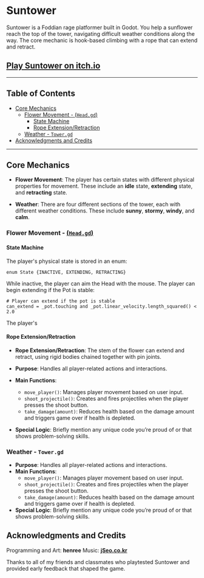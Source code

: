 # Suntower <!-- omit in toc -->

Suntower is a Foddian rage platformer built in Godot. You help a sunflower reach the top of the tower, navigating difficult weather conditions along the way. The core mechanic is hook-based climbing with a rope that can extend and retract.

## [Play Suntower on itch.io](https://henree.itch.io/suntower) <!-- omit in toc -->

---

## Table of Contents <!-- omit in toc -->

- [Core Mechanics](#core-mechanics)
  - [Flower Movement - (`Head.gd`)](#flower-movement---headgd)
    - [State Machine](#state-machine)
    - [Rope Extension/Retraction](#rope-extensionretraction)
  - [Weather - `Tower.gd`](#weather---towergd)
- [Acknowledgments and Credits](#acknowledgments-and-credits)

---

## Core Mechanics

- **Flower Movement**: The player has certain states with different physical properties for movement. These include an **idle** state, **extending** state, and **retracting** state.

- **Weather**: There are four different sections of the tower, each with different weather conditions. These include **sunny**, **stormy**, **windy**, and **calm**.

### Flower Movement - [(`Head.gd`)](./scenes/character/Head.gd)

#### State Machine

The player's physical state is stored in an enum:

```gdscript
enum State {INACTIVE, EXTENDING, RETRACTING}
```

While inactive, the player can aim the Head with the mouse.
The player can begin extending if the Pot is stable:

```gdscript
# Player can extend if the pot is stable
can_extend = _pot.touching and _pot.linear_velocity.length_squared() < 2.0
```

The player's

#### Rope Extension/Retraction

- **Rope Extension/Retraction**: The stem of the flower can extend and retract, using rigid bodies chained together with pin joints.

- **Purpose**: Handles all player-related actions and interactions.
- **Main Functions**:
  - `move_player()`: Manages player movement based on user input.
  - `shoot_projectile()`: Creates and fires projectiles when the player presses the shoot button.
  - `take_damage(amount)`: Reduces health based on the damage amount and triggers game over if health is depleted.
- **Special Logic**: Briefly mention any unique code you’re proud of or that shows problem-solving skills.

### Weather - `Tower.gd`

- **Purpose**: Handles all player-related actions and interactions.
- **Main Functions**:
  - `move_player()`: Manages player movement based on user input.
  - `shoot_projectile()`: Creates and fires projectiles when the player presses the shoot button.
  - `take_damage(amount)`: Reduces health based on the damage amount and triggers game over if health is depleted.
- **Special Logic**: Briefly mention any unique code you’re proud of or that shows problem-solving skills.

## Acknowledgments and Credits

Programming and Art: **henree**
Music: [**jSeo.co.kr**]()

Thanks to all of my friends and classmates who playtested Suntower and provided early feedback that shaped the game.
